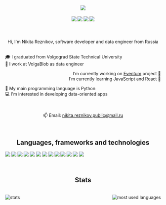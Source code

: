 <h1 align="center">
  <a href="https://git.io/typing-svg">
    <img src="https://readme-typing-svg.herokuapp.com?font=Roboto&duration=3000&pause=1000&color=e6edf3&repeat=false&center=true&size=30&lines=Welcome+to+my+profile+%3A%29">
  </a>
</h1>

<h5 align="center">
  
[![](https://img.shields.io/badge/t.me%2Frnv812-26A5E4?style=for-the-badge&logo=Telegram&logoColor=ffffff)](https://t.me/rnv812)
[![](https://img.shields.io/badge/rnv812%235018-5865F2?style=for-the-badge&logo=Discord&logoColor=ffffff)](https://discordapp.com/users/576036549704024084)
[![](https://img.shields.io/badge/twitch.tv%2Frnv812-9146FF?style=for-the-badge&logo=Twitch&logoColor=ffffff)](https://www.twitch.tv/rnv812)
[![](https://img.shields.io/badge/Flickr-0063DC?style=for-the-badge&logo=Flickr&logoColor=ffffff)](https://www.flickr.com/photos/199335204@N07/)

</h5>
<br>
<p align="center">
  Hi, I'm Nikita Reznikov, software developer and data engineer from Russia
  <br>
  <br>
</p>
<p align="left">
  🎓 I graduated from Volgograd State Technical University
  <br>
  💼 I work at VolgaBlob as data engineer
</p>

<p align="right">
I’m currently working on <a href="https://github.com/eventum-project">Eventum</a> project 🔭
<br>
I’m currently learning JavaScript and React 🌱
</p>

<p align="left">
  🐍 My main programming language is Python
  <br>
  💻 I'm interested in developing data-oriented apps
</p>

<br>
<p align="center">
  📫 Email: <a href="mailto: nikita.reznikov.public@mail.ru">nikita.reznikov.public@mail.ru</a>
</p>

<br>

<h2 align="center">Languages, frameworks and technologies</h2>

![](https://img.shields.io/badge/Python-3776AB?style=flat-square&logo=Python&logoColor=ffffff)
![](https://img.shields.io/badge/C-A8B9CC?style=flat-square&logo=C&logoColor=ffffff)
![](https://img.shields.io/badge/Bash-4EAA25?style=flat-square&logo=GNUBash&logoColor=ffffff)
![](https://img.shields.io/badge/Opensearch-005EB8?style=flat-square&logo=Opensearch&logoColor=ffffff)
![](https://img.shields.io/badge/ELK-005571?style=flat-square&logo=Elastic&logoColor=ffffff)
![](https://img.shields.io/badge/Django-092E20?style=flat-square&logo=Django&logoColor=ffffff)
![](https://img.shields.io/badge/Apache%20Airflow-017CEE?style=flat-square&logo=Apache%20Airflow&logoColor=ffffff)
![](https://img.shields.io/badge/Streamlit-FF4B4B?style=flat-square&logo=Streamlit&logoColor=ffffff)
![](https://img.shields.io/badge/Docker-2496ED?style=flat-square&logo=Docker&logoColor=ffffff)
![](https://img.shields.io/badge/Linux-FCC624?style=flat-square&logo=Linux&logoColor=000000)
![](https://img.shields.io/badge/Arduino-00979D?style=flat-square&logo=Arduino&logoColor=ffffff)
![](https://img.shields.io/badge/VS%20Code-007ACC?style=flat-square&logo=Visual%20Studio%20Code&logoColor=ffffff)
![](https://img.shields.io/badge/Git-F05032?style=flat-square&logo=Git&logoColor=ffffff)

<br>

<h2 align="center">Stats</h2>

<br>

<div align="center">
  <a href="https://github.com/rnv812">
    <img align="left" src="https://github-readme-stats.vercel.app/api?username=rnv812&show_icons=true&theme=white&icon_color=4493f8&hide_border=true&bg_color=00000000&text_color=4493f8" alt="stats" />
  </a>
  <a href="https://github.com/rnv812">
    <img align="right" src="https://github-readme-stats.vercel.app/api/top-langs/?username=rnv812&theme=white&icon_color=4493f8&hide_border=true&bg_color=00000000&text_color=4493f8" alt="most used languages"/>
  </a>
</div>
